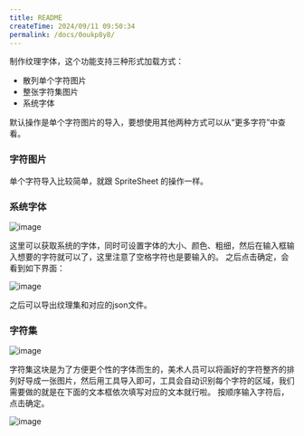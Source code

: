 ```yaml
---
title: README
createTime: 2024/09/11 09:50:34
permalink: /docs/0oukp8y8/
---
```


制作纹理字体，这个功能支持三种形式加载方式：

* 散列单个字符图片
* 整张字符集图片
* 系统字体

默认操作是单个字符图片的导入，要想使用其他两种方式可以从“更多字符”中查看。

### 字符图片

单个字符导入比较简单，就跟 SpriteSheet 的操作一样。

### 系统字体

![image](1.png)

这里可以获取系统的字体，同时可设置字体的大小、颜色、粗细，然后在输入框输入想要的字符就可以了，这里注意了空格字符也是要输入的。
之后点击确定，会看到如下界面：

![image](2.PNG)

之后可以导出纹理集和对应的json文件。

### 字符集

![image](3.png)

字符集这块是为了方便更个性的字体而生的，美术人员可以将画好的字符整齐的排列好导成一张图片，然后用工具导入即可，工具会自动识别每个字符的区域，我们需要做的就是在下面的文本框依次填写对应的文本就行啦。
按顺序输入字符后，点击确定。

![image](4.PNG)

